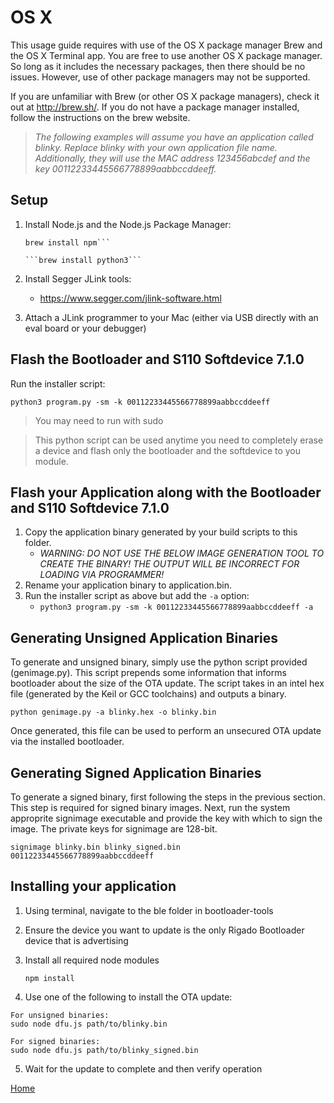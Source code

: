 # OS X

This usage guide requires with use of the OS X package manager Brew and the OS X Terminal app.  You are free to use another
OS X package manager.  So long as it includes the necessary packages, then there should be no issues.
However, use of other package managers may not be supported.

If you are unfamiliar with Brew (or other OS X package managers), check it out at
http://brew.sh/.  If you do not have a package manager installed, follow the instructions
on the brew website.

> *The following examples will assume you have an application called blinky.  Replace blinky with your own
application file name.  Additionally, they will use the MAC address 123456abcdef and 
the key 00112233445566778899aabbccddeeff.*

Setup
-----
1. Install Node.js and the Node.js Package Manager:
    
      ```brew install node
      brew install npm```

      ```brew install python3```

2. Install Segger JLink tools:
    + https://www.segger.com/jlink-software.html 

2. Attach a JLink programmer to your Mac (either via USB directly with an eval board or your debugger)

Flash the Bootloader and S110 Softdevice 7.1.0
----------------------------------------------

Run the installer script:

```python3 program.py -sm -k 00112233445566778899aabbccddeeff```
        
> You may need to run with sudo

> This python script can be used anytime you need to completely erase a device and flash only
the bootloader and the softdevice to you module.

Flash your Application along with the Bootloader and S110 Softdevice 7.1.0
--------------------------------------------------------------------------

1. Copy the application binary generated by your build scripts to this folder. 
    + *WARNING: DO NOT USE THE BELOW IMAGE GENERATION TOOL TO CREATE THE BINARY!  THE OUTPUT WILL BE INCORRECT FOR LOADING VIA PROGRAMMER!*
2. Rename your application binary to application.bin.
3. Run the installer script as above but add the `-a` option:
    + ```python3 program.py -sm -k 00112233445566778899aabbccddeeff -a```

Generating Unsigned Application Binaries
----------------------------------------

To generate and unsigned binary, simply use the python script provided (genimage.py).  This script
prepends some information that informs bootloader about the size of the OTA update.  The script
takes in an intel hex file (generated by the Keil or GCC toolchains) and outputs a binary.

    python genimage.py -a blinky.hex -o blinky.bin

Once generated, this file can be used to perform an unsecured OTA update via the installed bootloader.

Generating Signed Application Binaries
--------------------------------------

To generate a signed binary, first following the steps in the previous section.  This step is required
for signed binary images.  Next, run the system approprite signimage executable and provide the key
with which to sign the image.  The private keys for signimage are 128-bit.

    signimage blinky.bin blinky_signed.bin 00112233445566778899aabbccddeeff
    
Installing your application
---------------------------

1. Using terminal, navigate to the ble folder in bootloader-tools

2. Ensure the device you want to update is the only Rigado Bootloader device that is advertising

3. Install all required node modules

    ```npm install```
    
4. Use one of the following to install the OTA update:
  
  ```
  For unsigned binaries:
  sudo node dfu.js path/to/blinky.bin

  For signed binaries:
  sudo node dfu.js path/to/blinky_signed.bin
  ```
  
5. Wait for the update to complete and then verify operation

[Home](https://github.com/rigado/bootloader-tools/)
